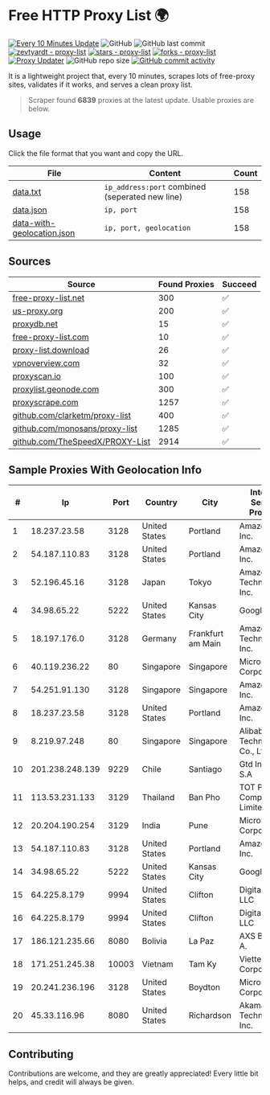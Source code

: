 
# Free HTTP Proxy List 🌍

[![Every 10 Minutes Update](https://github.com/mertguvencli/http-proxy-list/actions/workflows/main.yml/badge.svg?branch=main)](https://github.com/mertguvencli/http-proxy-list/actions/workflows/main.yml)
![GitHub](https://img.shields.io/github/license/mertguvencli/http-proxy-list)
![GitHub last commit](https://img.shields.io/github/last-commit/mertguvencli/http-proxy-list)
[![zevtyardt - proxy-list](https://img.shields.io/static/v1?label=zevtyardt&message=proxy-list&color=blue&logo=github)](https://github.com/zevtyardt/proxy-list "Go to GitHub repo")
[![stars - proxy-list](https://img.shields.io/github/stars/zevtyardt/proxy-list?style=social)](https://github.com/zevtyardt/proxy-list)
[![forks - proxy-list](https://img.shields.io/github/forks/zevtyardt/proxy-list?style=social)](https://github.com/zevtyardt/proxy-list)
[![Proxy Updater](https://github.com/zevtyardt/proxy-list/workflows/Proxy%20Updater/badge.svg)](https://github.com/zevtyardt/proxy-list/actions?query=workflow:"Proxy+Updater")
![GitHub repo size](https://img.shields.io/github/repo-size/zevtyardt/proxy-list)
[![GitHub commit activity](https://img.shields.io/github/commit-activity/m/zevtyardt/proxy-list?logo=commits)](https://github.com/zevtyardt/proxy-list/commits/main)

It is a lightweight project that, every 10 minutes, scrapes lots of free-proxy sites, validates if it works, and serves a clean proxy list.

> Scraper found **6839** proxies at the latest update. Usable proxies are below.

## Usage

Click the file format that you want and copy the URL.

|File|Content|Count|
|----|-------|-----|
|[data.txt](https://raw.githubusercontent.com/mertguvencli/http-proxy-list/main/proxy-list/data.txt)|`ip_address:port` combined (seperated new line)|158|
|[data.json](https://raw.githubusercontent.com/mertguvencli/http-proxy-list/main/proxy-list/data.json)|`ip, port`|158|
|[data-with-geolocation.json](https://raw.githubusercontent.com/mertguvencli/http-proxy-list/main/proxy-list/data-with-geolocation.json)|`ip, port, geolocation`|158|

## Sources

|Source|Found Proxies|Succeed|
|------|-------------|-------|
|[free-proxy-list.net](https://free-proxy-list.net)|300|✅|
|[us-proxy.org](https://www.us-proxy.org)|200|✅|
|[proxydb.net](http://proxydb.net)|15|✅|
|[free-proxy-list.com](https://free-proxy-list.com/?page=&port=&type%5B%5D=http&type%5B%5D=https&up_time=0&search=Search)|10|✅|
|[proxy-list.download](https://www.proxy-list.download/HTTP)|26|✅|
|[vpnoverview.com](https://vpnoverview.com/privacy/anonymous-browsing/free-proxy-servers)|32|✅|
|[proxyscan.io](https://www.proxyscan.io)|100|✅|
|[proxylist.geonode.com](https://proxylist.geonode.com/api/proxy-list?limit=300&page=1&sort_by=lastChecked&sort_type=desc&protocols=http,https)|300|✅|
|[proxyscrape.com](https://api.proxyscrape.com/v2/?request=displayproxies&protocol=http&timeout=10000&country=all&ssl=all&anonymity=all)|1257|✅|
|[github.com/clarketm/proxy-list](https://raw.githubusercontent.com/clarketm/proxy-list/master/proxy-list-raw.txt)|400|✅|
|[github.com/monosans/proxy-list](https://raw.githubusercontent.com/monosans/proxy-list/main/proxies/http.txt)|1285|✅|
|[github.com/TheSpeedX/PROXY-List](https://raw.githubusercontent.com/TheSpeedX/PROXY-List/master/http.txt)|2914|✅|


## Sample Proxies With Geolocation Info

|#|Ip|Port|Country|City|Internet Service Provider|
|-|--|----|-------|----|-------------------------|
|1|18.237.23.58|3128|United States|Portland|Amazon.com, Inc.|
|2|54.187.110.83|3128|United States|Portland|Amazon.com, Inc.|
|3|52.196.45.16|3128|Japan|Tokyo|Amazon Technologies Inc.|
|4|34.98.65.22|5222|United States|Kansas City|Google LLC|
|5|18.197.176.0|3128|Germany|Frankfurt am Main|Amazon Technologies Inc.|
|6|40.119.236.22|80|Singapore|Singapore|Microsoft Corporation|
|7|54.251.91.130|3128|Singapore|Singapore|Amazon.com, Inc.|
|8|18.237.23.58|3128|United States|Portland|Amazon.com, Inc.|
|9|8.219.97.248|80|Singapore|Singapore|Alibaba (US) Technology Co., Ltd.|
|10|201.238.248.139|9229|Chile|Santiago|Gtd Internet S.A|
|11|113.53.231.133|3129|Thailand|Ban Pho|TOT Public Company Limited|
|12|20.204.190.254|3129|India|Pune|Microsoft Corporation|
|13|54.187.110.83|3128|United States|Portland|Amazon.com, Inc.|
|14|34.98.65.22|5222|United States|Kansas City|Google LLC|
|15|64.225.8.179|9994|United States|Clifton|DigitalOcean, LLC|
|16|64.225.8.179|9994|United States|Clifton|DigitalOcean, LLC|
|17|186.121.235.66|8080|Bolivia|La Paz|AXS Bolivia S. A.|
|18|171.251.245.38|10003|Vietnam|Tam Ky|Viettel Corporation|
|19|20.241.236.196|3128|United States|Boydton|Microsoft Corporation|
|20|45.33.116.96|8080|United States|Richardson|Akamai Technologies, Inc.|



## Contributing

Contributions are welcome, and they are greatly appreciated! Every
little bit helps, and credit will always be given.


